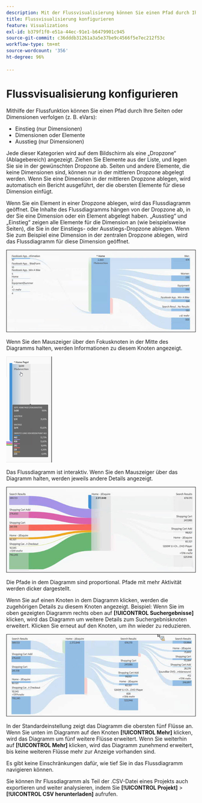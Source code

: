 ```yaml
---
description: Mit der Flussvisualisierung können Sie einen Pfad durch Ihre Seiten oder Dimensionen verfolgen.
title: Flussvisualisierung konfigurieren
feature: Visualizations
exl-id: b379f1f0-e51a-44ec-91e1-b6479901c945
source-git-commit: c36dddb31261a3a5e37be9c4566f5e7ec212f53c
workflow-type: tm+mt
source-wordcount: '356'
ht-degree: 96%

---
```


# Flussvisualisierung konfigurieren

Mithilfe der Flussfunktion können Sie einen Pfad durch Ihre Seiten oder Dimensionen verfolgen (z. B. eVars):

* Einstieg (nur Dimensionen)
* Dimensionen oder Elemente
* Ausstieg (nur Dimensionen)

Jede dieser Kategorien wird auf dem Bildschirm als eine „Dropzone“ (Ablagebereich) angezeigt. Ziehen Sie Elemente aus der Liste, und legen Sie sie in der gewünschten Dropzone ab. Seiten und andere Elemente, die keine Dimensionen sind, können nur in der mittleren Dropzone abgelegt werden. Wenn Sie eine Dimension in der mittleren Dropzone ablegen, wird automatisch ein Bericht ausgeführt, der die obersten Elemente für diese Dimension einfügt.

Wenn Sie ein Element in einer Dropzone ablegen, wird das Flussdiagramm geöffnet. Die Inhalte des Flussdiagramms hängen von der Dropzone ab, in der Sie eine Dimension oder ein Element abgelegt haben. „Ausstieg“ und „Einstieg“ zeigen alle Elemente für die Dimension an (wie beispielsweise Seiten), die Sie in der Einstiegs- oder Ausstiegs-Dropzone ablegen. Wenn Sie zum Beispiel eine Dimension in der zentralen Dropzone ablegen, wird das Flussdiagramm für diese Dimension geöffnet.

![](assets/flow.jpg)

Wenn Sie den Mauszeiger über den Fokusknoten in der Mitte des Diagramms halten, werden Informationen zu diesem Knoten angezeigt.

![](assets/flow4.jpg)

Das Flussdiagramm ist interaktiv. Wenn Sie den Mauszeiger über das Diagramm halten, werden jeweils andere Details angezeigt.

![](assets/flow2.jpg)

Die Pfade in dem Diagramm sind proportional. Pfade mit mehr Aktivität werden dicker dargestellt.

Wenn Sie auf einen Knoten in dem Diagramm klicken, werden die zugehörigen Details zu diesem Knoten angezeigt. Beispiel: Wenn Sie im oben gezeigten Diagramm rechts oben auf **[!UICONTROL Suchergebnisse]** klicken, wird das Diagramm um weitere Details zum Suchergebnisknoten erweitert. Klicken Sie erneut auf den Knoten, um ihn wieder zu reduzieren.

![](assets/flow3.jpg)

In der Standardeinstellung zeigt das Diagramm die obersten fünf Flüsse an. Wenn Sie unten im Diagramm auf den Knoten **[!UICONTROL Mehr]** klicken, wird das Diagramm um fünf weitere Flüsse erweitert. Wenn Sie weiterhin auf **[!UICONTROL Mehr]** klicken, wird das Diagramm zunehmend erweitert, bis keine weiteren Flüsse mehr zur Anzeige vorhanden sind.

Es gibt keine Einschränkungen dafür, wie tief Sie in das Flussdiagramm navigieren können.

Sie können Ihr Flussdiagramm als Teil der .CSV-Datei eines Projekts auch exportieren und weiter analysieren, indem Sie **[!UICONTROL Projekt]** > **[!UICONTROL CSV herunterladen]** aufrufen.
